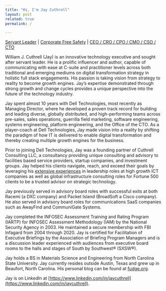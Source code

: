 ```yaml
---
title: "Hi, I'm Jay Cuthrell"
layout: post
related: true
permalink: /

---
```


[Servant Leader](/resume/) | [Corporate Free Safety](/resume/) | [CEO / CRO / CPO / CMO / CSO / CTO](/resume/) 

William J. Cuthrell (Jay) is an innovative technology executive and sought after servant leader. He is a prolific influencer and author, capable of communicating with ease at C-suite and practitioner levels across both traditional and emerging mediums on digital transformation strategy in holistic full stack engagements. His passion is taking vision from strategy to reality to become growth engines. Jay’s expertise demonstrated through strong growth and change cycles provides a unique perspective into the future of the technology industry. 

Jay spent almost 10 years with Dell Technologies, most recently as Managing Director, where he developed a proven track record for building and leading diverse, globally distributed, and high-performing teams across pre-sales, sales operations, guerrilla field marketing, software engineering, systems engineering, platform engineering, and the Office of the CTO. As a player-coach at Dell Technologies, Jay made vision into a reality by shifting the paradigm of how IT is delivered to enable digital transformation and thereby creating multiple growth engines for the business.

Prior to joining Dell Technologies, Jay was a founding partner of Cuthrell Consulting LLC, a consultancy providing unique consulting and advisory to facilities based service providers, startup companies, and investment groups. Jay helped his clients navigate, reach, and exceed their goals by leveraging his [extensive experiences](/resume/) in leadership roles at high growth ICT companies as well as global infrastructure consulting roles for Fortune 500 clients to be a trusted advisor on strategic technology.

Jay previously served in advisory board roles with successful exits at both Racemi (a DXC company) and Packet Island (BroadSoft a Cisco company). He also served in advisory board roles for communications SaaS companies such as AwayFind and CommuniGate Systems.

Jay completed the INFOSEC Assessment Training and Rating Program (IARTP) for INFOSEC Assessment Methodology (IAM) by the National Security Agency in 2003. He maintained a secure membership with FBI Infagard from 2004 through 2020. Jay is certified for Facilitation of Executive Briefings by the Association of Briefing Program Managers and is a discussion leader experienced with audiences from executive board rooms to the halls and stages of South by Southwest® (SXSW®).

Jay holds a BS in Materials Science and Engineering from North Carolina State University. Jay currently resides outside Austin, Texas and grew up in Beaufort, North Carolina. His personal blog can be found at [fudge.org](https://fudge.org/).

Jay is on LinkedIn at [https://www.linkedin.com/in/jaycuthrell](https://www.linkedin.com/in/jaycuthrell).
